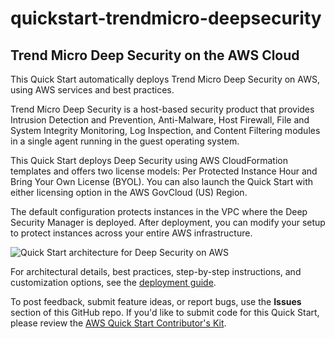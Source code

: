 # quickstart-trendmicro-deepsecurity
## Trend Micro Deep Security on the AWS Cloud


This Quick Start automatically deploys Trend Micro Deep Security on AWS, using AWS services and best practices.

Trend Micro Deep Security is a host-based security product that provides Intrusion Detection and Prevention, Anti-Malware, 
Host Firewall, File and System Integrity Monitoring, Log Inspection, and Content Filtering modules in a single agent running 
in the guest operating system.

This Quick Start deploys Deep Security using AWS CloudFormation templates and offers two license models: 
Per Protected Instance Hour and Bring Your Own License (BYOL). 
You can also launch the Quick Start with either licensing option in the AWS GovCloud (US) Region.

The default configuration protects instances in the VPC where the Deep Security Manager is deployed. 
After deployment, you can modify your setup to protect instances across your entire AWS infrastructure.

![Quick Start architecture for Deep Security on AWS](https://d0.awsstatic.com/partner-network/QuickStart/datasheets/dsm-architecture.png)

For architectural details, best practices, step-by-step instructions, and customization options, see the 
[deployment guide](https://fwd.aws/wGVxy).

To post feedback, submit feature ideas, or report bugs, use the **Issues** section of this GitHub repo.
If you'd like to submit code for this Quick Start, please review the [AWS Quick Start Contributor's Kit](https://aws-quickstart.github.io/). 